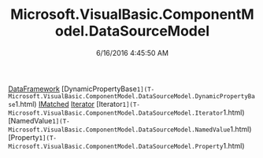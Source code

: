 ﻿---
title: Microsoft.VisualBasic.ComponentModel.DataSourceModel
date: 6/16/2016 4:45:50 AM
---

[DataFramework](T-Microsoft.VisualBasic.ComponentModel.DataSourceModel.DataFramework.html)
[DynamicPropertyBase`1](T-Microsoft.VisualBasic.ComponentModel.DataSourceModel.DynamicPropertyBase`1.html)
[IMatched](T-Microsoft.VisualBasic.ComponentModel.DataSourceModel.IMatched.html)
[Iterator](T-Microsoft.VisualBasic.ComponentModel.DataSourceModel.Iterator.html)
[Iterator`1](T-Microsoft.VisualBasic.ComponentModel.DataSourceModel.Iterator`1.html)
[NamedValue`1](T-Microsoft.VisualBasic.ComponentModel.DataSourceModel.NamedValue`1.html)
[Property`1](T-Microsoft.VisualBasic.ComponentModel.DataSourceModel.Property`1.html)

